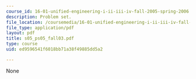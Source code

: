 ```yaml
---
course_id: 16-01-unified-engineering-i-ii-iii-iv-fall-2005-spring-2006
description: Problem set.
file_location: /coursemedia/16-01-unified-engineering-i-ii-iii-iv-fall-2005-spring-2006/ed9596541f6018bb71a38f49885dd5a2_s05_ps05_fall03.pdf
file_type: application/pdf
layout: pdf
title: s05_ps05_fall03.pdf
type: course
uid: ed9596541f6018bb71a38f49885dd5a2

---
```

None